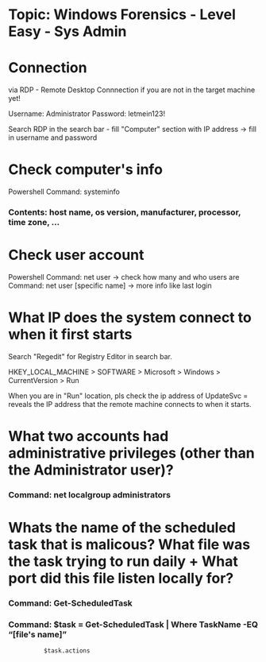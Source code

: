 # Topic: Windows Forensics - Level Easy - Sys Admin 

# Connection
via RDP - Remote Desktop Connnection if you are not in the target machine yet!

Username: Administrator
Password: letmein123!

Search RDP in the search bar - fill "Computer" section with IP address -> fill in username and password

# Check computer's info
Powershell
Command: systeminfo
### Contents: host name, os version, manufacturer, processor, time zone, ...

# Check user account
Powershell
Command: net user -> check how many and who users are
Command: net user [specific name] -> more info like last login

# What IP does the system connect to when it first starts
Search "Regedit" for Registry Editor in search bar.

HKEY_LOCAL_MACHINE > SOFTWARE > Microsoft > Windows > CurrentVersion > Run

When you are in "Run" location, pls check the ip address of UpdateSvc = reveals the IP address that the remote machine connects to when it starts.

# What two accounts had administrative privileges (other than the Administrator user)?
### Command: net localgroup administrators

# Whats the name of the scheduled task that is malicous? What file was the task trying to run daily + What port did this file listen locally for?

### Command:  Get-ScheduledTask
### Command:  $task = Get-ScheduledTask | Where TaskName -EQ “[file's name]”
              $task.actions

 






